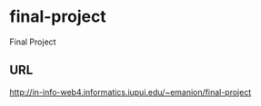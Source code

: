 # final-project

Final Project

## URL

http://in-info-web4.informatics.iupui.edu/~emanion/final-project
